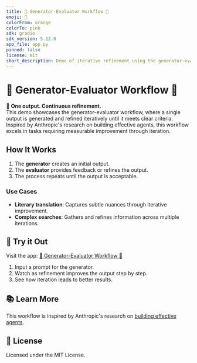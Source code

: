```yaml
---
title: 🔄 Generator-Evaluator Workflow 🔄
emoji: 🧠
colorFrom: orange
colorTo: pink
sdk: gradio
sdk_version: 5.12.0
app_file: app.py
pinned: false
license: mit
short_description: Demo of iterative refinement using the generator-evaluator workflow.
---
```


# 🔄 Generator-Evaluator Workflow 🔄

🧠 **One output. Continuous refinement.**  
This demo showcases the generator-evaluator workflow, where a single output is generated and refined iteratively until it meets clear criteria. Inspired by Anthropic's research on building effective agents, this workflow excels in tasks requiring measurable improvement through iteration.

## How It Works

1. The **generator** creates an initial output.
2. The **evaluator** provides feedback or refines the output.
3. The process repeats until the output is acceptable.

### Use Cases

- **Literary translation**: Captures subtle nuances through iterative improvement.
- **Complex searches**: Gathers and refines information across multiple iterations.

## 🚀 Try it Out

Visit the app: [🔄 Generator-Evaluator Workflow 🔄](https://huggingface.co/spaces/generator-evaluator)

1. Input a prompt for the generator.
2. Watch as refinement improves the output step by step.
3. See how iteration leads to better results.

## 📚 Learn More

This workflow is inspired by Anthropic's research on [building effective agents](https://www.anthropic.com/research/building-effective-agents).

## 📜 License

Licensed under the MIT License.
